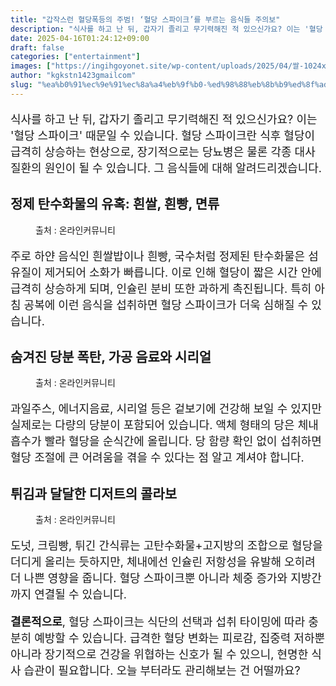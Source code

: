 ```yaml
---
title: "갑작스런 혈당폭등의 주범! ‘혈당 스파이크’를 부르는 음식들 주의보"
description: "식사를 하고 난 뒤, 갑자기 졸리고 무기력해진 적 있으신가요? 이는 '혈당 스파이크' 때문일 수 있습니다. 혈당 스파이크란 식후 혈당이 급격히 상승하는 현상으로, 장기적으로는 당뇨병은 물론 각종 대사 질환의 원인이 될 수 있습니다. 그 음식들에 대해 알려드리겠습니다."
date: 2025-04-16T01:24:12+09:00
draft: false
categories: ["entertainment"]
images: ["https://ingihgoyonet.site/wp-content/uploads/2025/04/쌀-1024x683.jpg", "https://ingihgoyonet.site/wp-content/uploads/2025/04/시리얼-1024x683.jpg", "https://ingihgoyonet.site/wp-content/uploads/2025/04/감자튀김-1024x683.jpg"]
author: "kgkstn1423gmailcom"
slug: "%ea%b0%91%ec%9e%91%ec%8a%a4%eb%9f%b0-%ed%98%88%eb%8b%b9%ed%8f%ad%eb%93%b1%ec%9d%98-%ec%a3%bc%eb%b2%94-%ed%98%88%eb%8b%b9-%ec%8a%a4%ed%8c%8c%ec%9d%b4%ed%81%ac%eb%a5%bc-%eb%b6%80"
---
```


<p style="font-size:18px">식사를 하고 난 뒤, 갑자기 졸리고 무기력해진 적 있으신가요? 이는 '혈당 스파이크' 때문일 수 있습니다. 혈당 스파이크란 식후 혈당이 급격히 상승하는 현상으로, 장기적으로는 당뇨병은 물론 각종 대사 질환의 원인이 될 수 있습니다. 그 음식들에 대해 알려드리겠습니다.</p> <h2 >정제 탄수화물의 유혹: 흰쌀, 흰빵, 면류</h2> <figure ><img src="https://ingihgoyonet.site/wp-content/uploads/2025/04/쌀-1024x683.jpg" alt="" style="aspect-ratio:16/9;object-fit:cover"/><figcaption >출처 : 온라인커뮤니티</figcaption></figure> <p style="font-size:18px">주로 하얀 음식인 흰쌀밥이나 흰빵, 국수처럼 정제된 탄수화물은 섬유질이 제거되어 소화가 빠릅니다. 이로 인해 혈당이 짧은 시간 안에 급격히 상승하게 되며, 인슐린 분비 또한 과하게 촉진됩니다. 특히 아침 공복에 이런 음식을 섭취하면 혈당 스파이크가 더욱 심해질 수 있습니다.</p> <h2 >숨겨진 당분 폭탄, 가공 음료와 시리얼</h2> <figure ><img src="https://ingihgoyonet.site/wp-content/uploads/2025/04/시리얼-1024x683.jpg" alt="" style="aspect-ratio:16/9;object-fit:cover"/><figcaption >출처 : 온라인커뮤니티</figcaption></figure> <p style="font-size:18px">과일주스, 에너지음료, 시리얼 등은 겉보기에 건강해 보일 수 있지만 실제로는 다량의 당분이 포함되어 있습니다. 액체 형태의 당은 체내 흡수가 빨라 혈당을 순식간에 올립니다. 당 함량 확인 없이 섭취하면 혈당 조절에 큰 어려움을 겪을 수 있다는 점 알고 계셔야 합니다.</p> <h2 >튀김과 달달한 디저트의 콜라보</h2> <figure ><img src="https://ingihgoyonet.site/wp-content/uploads/2025/04/감자튀김-1024x683.jpg" alt="" style="aspect-ratio:16/9;object-fit:cover"/><figcaption >출처 : 온라인커뮤니티</figcaption></figure> <p style="font-size:18px">도넛, 크림빵, 튀긴 간식류는 고탄수화물+고지방의 조합으로 혈당을 더디게 올리는 듯하지만, 체내에선 인슐린 저항성을 유발해 오히려 더 나쁜 영향을 줍니다. 혈당 스파이크뿐 아니라 체중 증가와 지방간까지 연결될 수 있습니다.</p> <p style="font-size:18px"><strong>결론적으로</strong>, 혈당 스파이크는 식단의 선택과 섭취 타이밍에 따라 충분히 예방할 수 있습니다. 급격한 혈당 변화는 피로감, 집중력 저하뿐 아니라 장기적으로 건강을 위협하는 신호가 될 수 있으니, 현명한 식사 습관이 필요합니다. 오늘 부터라도 관리해보는 건 어떨까요?</p>